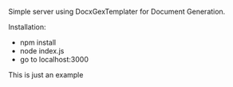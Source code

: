Simple server using DocxGexTemplater for Document Generation.

Installation:

* npm install
* node index.js
* go to localhost:3000


This is just an example
